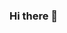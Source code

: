 ### Hi there 👋

<!--
**jessica0530/jessica0530** is a ✨ _special_ ✨ repository because its `README.md` (this file) appears on your GitHub profile.

Here are some ideas to get you started:

- 🔭 I’m a bigdata Developer working at ByteDance , used to work on the flink team of a well-known e-commerce company.
- 🌱 I’m currently learning Hudi and Iceberg 
- 👯 Interested: Flink / Spark / K8S / Kafka / Solr / SQL.
- ⚡ Future goals: Become a contributor to an open source project ,and Create my own favorite project
-->
